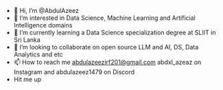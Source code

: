 - 👋 Hi, I’m @AbdulAzeez
- 👀 I’m interested in Data Science, Machine Learning and Artificial Intelligence domains
- 🌱 I’m currently learning a Data Science specialization degree at SLIIT in Sri Lanka
- 💞️ I’m looking to collaborate on open source LLM and AI, DS,  Data Analytics and etc
- 📫 How to reach me abdulazeezirf201@gmail.com abdxl_azeaz on Instagram and abdulazeez1479 on Discord
- Hit me up
